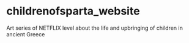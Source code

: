 # childrenofsparta_website
Art series of NETFLIX level about the life and upbringing of children in ancient Greece

